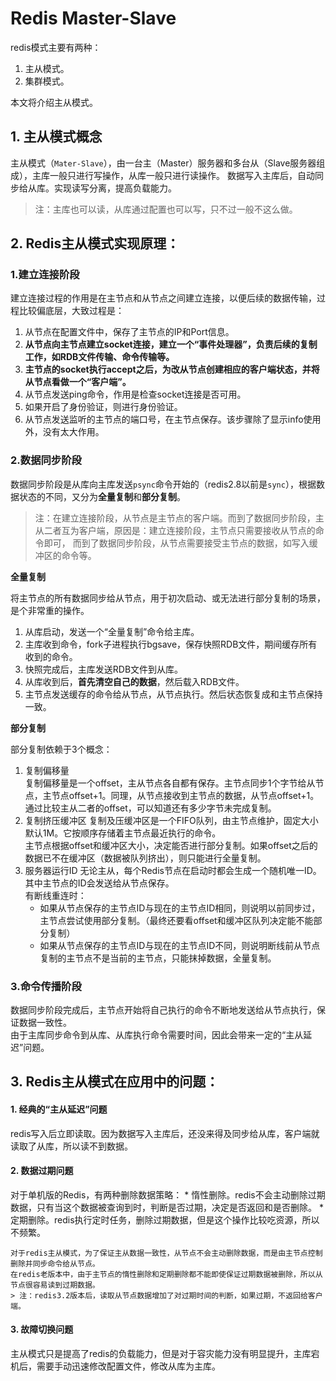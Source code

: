 # Redis Master-Slave
redis模式主要有两种：
1. 主从模式。
2. 集群模式。

本文将介绍主从模式。

## 1. 主从模式概念
主从模式（`Mater-Slave`），由一台主（Master）服务器和多台从（Slave服务器组成），主库一般只进行写操作，从库一般只进行读操作。
数据写入主库后，自动同步给从库。实现读写分离，提高负载能力。

> 注：主库也可以读，从库通过配置也可以写，只不过一般不这么做。

## 2. Redis主从模式实现原理：

### 1.建立连接阶段
建立连接过程的作用是在主节点和从节点之间建立连接，以便后续的数据传输，过程比较偏底层，大致过程是：
1. 从节点在配置文件中，保存了主节点的IP和Port信息。
2. **从节点向主节点建立socket连接，建立一个“事件处理器”，负责后续的复制工作，如RDB文件传输、命令传输等。**
3. **主节点的socket执行accept之后，为改从节点创建相应的客户端状态，并将从节点看做一个“客户端”。**
4. 从节点发送ping命令，作用是检查socket连接是否可用。
5. 如果开启了身份验证，则进行身份验证。
6. 从节点发送监听的主节点的端口号，在主节点保存。该步骤除了显示info使用外，没有太大作用。

### 2.数据同步阶段
数据同步阶段是从库向主库发送`psync`命令开始的（redis2.8以前是`sync`），根据数据状态的不同，又分为**全量复制**和**部分复制**。

> 注：在建立连接阶段，从节点是主节点的客户端。而到了数据同步阶段，主从二者互为客户端，原因是：建立连接阶段，主节点只需要接收从节点的命令即可，
而到了数据同步阶段，从节点需要接受主节点的数据，如写入缓冲区的命令等。

**全量复制**   

将主节点的所有数据同步给从节点，用于初次启动、或无法进行部分复制的场景，是个非常重的操作。

1. 从库启动，发送一个“全量复制”命令给主库。
2. 主库收到命令，fork子进程执行bgsave，保存快照RDB文件，期间缓存所有收到的命令。
3. 快照完成后，主库发送RDB文件到从库。
4. 从库收到后，**首先清空自己的数据**，然后载入RDB文件。
5. 主节点发送缓存的命令给从节点，从节点执行。然后状态恢复成和主节点保持一致。

**部分复制**

部分复制依赖于3个概念：
1. 复制偏移量   
复制偏移量是一个offset，主从节点各自都有保存。主节点同步1个字节给从节点，主节点offset+1。同理，从节点接收到主节点的数据，从节点offset+1。
通过比较主从二者的offset，可以知道还有多少字节未完成复制。
2. 复制挤压缓冲区
复制及压缓冲区是一个FIFO队列，由主节点维护，固定大小默认1M。它按顺序存储着主节点最近执行的命令。   
主节点根据offset和缓冲区大小，决定能否进行部分复制。如果offset之后的数据已不在缓冲区（数据被队列挤出），则只能进行全量复制。
3. 服务器运行ID
无论主从，每个Redis节点在启动时都会生成一个随机唯一ID。其中主节点的ID会发送给从节点保存。   
有断线重连时：
    * 如果从节点保存的主节点ID与现在的主节点ID相同，则说明以前同步过，主节点尝试使用部分复制。（最终还要看offset和缓冲区队列决定能不能部分复制）
    * 如果从节点保存的主节点ID与现在的主节点ID不同，则说明断线前从节点复制的主节点不是当前的主节点，只能抹掉数据，全量复制。

### 3.命令传播阶段
数据同步阶段完成后，主节点开始将自己执行的命令不断地发送给从节点执行，保证数据一致性。   
由于主库同步命令到从库、从库执行命令需要时间，因此会带来一定的“主从延迟”问题。


## 3. Redis主从模式在应用中的问题：
#### 1. 经典的“主从延迟”问题
redis写入后立即读取。因为数据写入主库后，还没来得及同步给从库，客户端就读取了从库，所以读不到数据。
#### 2. 数据过期问题 
对于单机版的Redis，有两种删除数据策略：
    * 惰性删除。redis不会主动删除过期数据，只有当这个数据被查询到时，判断是否过期，决定是否返回和是否删除。
    * 定期删除。redis执行定时任务，删除过期数据，但是这个操作比较吃资源，所以不频繁。
    
    对于redis主从模式，为了保证主从数据一致性，从节点不会主动删除数据，而是由主节点控制删除并同步命令给从节点。   
    在redis老版本中，由于主节点的惰性删除和定期删除都不能即使保证过期数据被删除，所以从节点很容易读到过期数据。
    > 注：redis3.2版本后，读取从节点数据增加了对过期时间的判断，如果过期，不返回给客户端。

#### 3. 故障切换问题
主从模式只是提高了redis的负载能力，但是对于容灾能力没有明显提升，主库宕机后，需要手动迅速修改配置文件，修改从库为主库。
